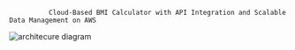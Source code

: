               Cloud-Based BMI Calculator with API Integration and Scalable Data Management on AWS
![architecure diagram](https://github.com/user-attachments/assets/b8f0f3d7-db72-4f5b-9739-c6132a66e1b3)


